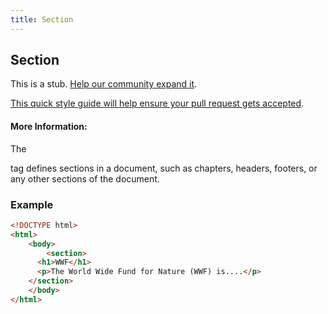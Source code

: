 ```yaml
---
title: Section
---
```

## Section

This is a stub. <a href='https://github.com/freecodecamp/guides/tree/master/src/pages/html/elements/section/index.md' target='_blank' rel='nofollow'>Help our community expand it</a>.

<a href='https://github.com/freecodecamp/guides/blob/master/README.md' target='_blank' rel='nofollow'>This quick style guide will help ensure your pull request gets accepted</a>.

<!-- The article goes here, in GitHub-flavored Markdown. Feel free to add YouTube videos, images, and CodePen/JSBin embeds  -->

#### More Information:
<!-- Please add any articles you think might be helpful to read before writing the article -->
The <section> tag defines sections in a document, such as chapters, headers, footers, or any other sections of the document.

### Example
```html
<!DOCTYPE html>
<html>
	<body>
		<section>
      <h1>WWF</h1>
      <p>The World Wide Fund for Nature (WWF) is....</p>
    </section>
	</body>
</html>
```

